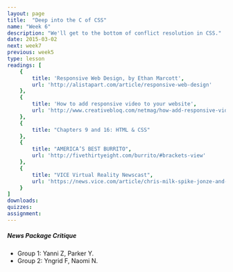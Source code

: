 ```yaml
---
layout: page
title:  "Deep into the C of CSS"
name: "Week 6"
description: "We'll get to the bottom of conflict resolution in CSS."
date: 2015-03-02
next: week7
previous: week5
type: lesson
readings: [
    {
        title: 'Responsive Web Design, by Ethan Marcott',
        url: 'http://alistapart.com/article/responsive-web-design'
    },
    {
        title: 'How to add responsive video to your website',
        url: 'http://www.creativebloq.com/netmag/how-add-responsive-video-your-website-51411565'
    },
    {
        title: "Chapters 9 and 16: HTML & CSS"
    },
    {
        title: "AMERICA’S BEST BURRITO",
        url: 'http://fivethirtyeight.com/burrito/#brackets-view'
    },
    {
        title: "VICE Virtual Reality Newscast",
        url: 'https://news.vice.com/article/chris-milk-spike-jonze-and-vice-news-bring-the-first-ever-virtual-reality-newscast-to-sundance'
    }
]
downloads: 
quizzes: 
assignment: 
---
```


<h5>News Package Critique</h5>
<ul>
    <li>Group 1: Yanni Z, Parker Y.</li>
    <li>Group 2: Yngrid F, Naomi N.</li>
</ul>
